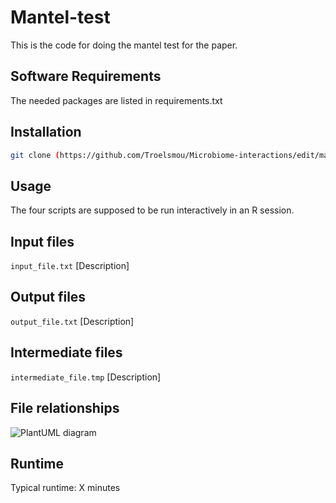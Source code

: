 # Mantel-test

This is the code for doing the mantel test for the paper.

## Software Requirements

The needed packages are listed in requirements.txt

## Installation

```bash
git clone (https://github.com/Troelsmou/Microbiome-interactions/edit/main/Mantel-test)

```

## Usage

The four scripts are supposed to be run interactively in an R session.

## Input files

`input_file.txt` [Description]

## Output files

`output_file.txt` [Description]

## Intermediate files

`intermediate_file.tmp` [Description]

## File relationships

![PlantUML diagram](http://www.plantuml.com/plantuml/proxy?cache=no&src=https://raw.githubusercontent.com/Troelsmou/Microbiome-interactions/main/Mantel-test/diagram.puml)

## Runtime
Typical runtime: X minutes
